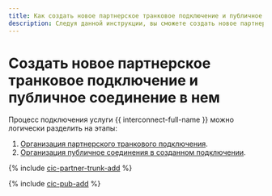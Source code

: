 ```yaml
---
title: Как cоздать новое партнерское транковое подключение и публичное соединение в нем в {{ interconnect-full-name }}
description: Следуя данной инструкции, вы сможете cоздать новое партнерское транковое подключение и публичное соединение в нем.
---
```


# Создать новое партнерское транковое подключение и публичное соединение в нем

Процесс подключения услуги {{ interconnect-full-name }} можно логически разделить на этапы:

1. [Организация партнерского транкового подключения](#trunk-create).
1. [Организация публичное соединения в созданном подключении](#pub-create).

{% include [cic-partner-trunk-add](../../_tutorials/routing/partner-trunk-add.md) %}

{% include [cic-pub-add](../../_tutorials/routing/pub-add.md) %}
